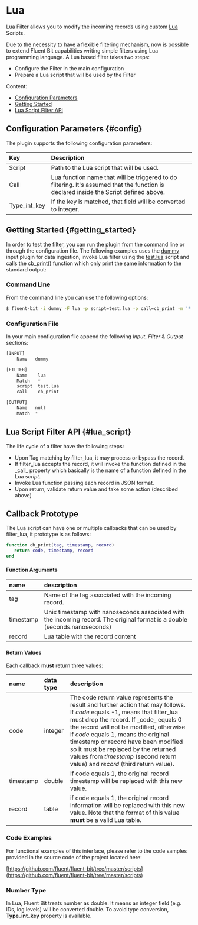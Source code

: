 # Lua

Lua Filter allows you to modify the incoming records using custom [Lua](https://www.lua.org/) Scripts.

Due to the necessity to have a flexible filtering mechanism, now is possible to extend Fluent Bit capabilities writing simple filters using Lua programming language. A Lua based filter takes two steps:

* Configure the Filter in the main configuration
* Prepare a Lua script that will be used by the Filter

Content:

* [Configuration Parameters](lua.md#config)
* [Getting Started](lua.md#getting_started)
* [Lua Script Filter API](lua.md#lua_api)

## Configuration Parameters {#config}

The plugin supports the following configuration parameters:

| Key | Description |
| :--- | :--- |
| Script | Path to the Lua script that will be used. |
| Call | Lua function name that will be triggered to do filtering. It's assumed that the function is declared inside the Script defined above. |
| Type_int_key | If the key is matched, that field will be converted to integer. |

## Getting Started {#getting_started}

In order to test the filter, you can run the plugin from the command line or through the configuration file. The following examples uses the [dummy](../input/dummy.md) input plugin for data ingestion, invoke Lua filter using the [test.lua](https://github.com/fluent/fluent-bit/blob/master/scripts/test.lua) script and calls the [cb\_print\(\)](https://github.com/fluent/fluent-bit/blob/master/scripts/test.lua#L29) function which only print the same information to the standard output:

### Command Line

From the command line you can use the following options:

```bash
$ fluent-bit -i dummy -F lua -p script=test.lua -p call=cb_print -m '*' -o null
```

### Configuration File

In your main configuration file append the following _Input_, _Filter_ & _Output_ sections:

```python
[INPUT]
    Name   dummy

[FILTER]
    Name    lua
    Match   *
    script  test.lua
    call    cb_print

[OUTPUT]
    Name   null
    Match  *
```

## Lua Script Filter API {#lua_script}

The life cycle of a filter have the following steps:

* Upon Tag matching by filter\_lua, it may process or bypass the record.
* If filter_lua accepts the record, it will invoke the function defined in the \_call_ property which basically is the name of a function defined in the Lua _script_.
* Invoke Lua function passing each record in JSON format.
* Upon return, validate return value and take some action \(described above\)

## Callback Prototype

The Lua script can have one or multiple callbacks that can be used by filter\_lua, it prototype is as follows:

```lua
function cb_print(tag, timestamp, record)
   return code, timestamp, record
end
```

#### Function Arguments

| name | description |
| :--- | :--- |
| tag | Name of the tag associated with the incoming record. |
| timestamp | Unix timestamp with nanoseconds associated with the incoming record. The original format is a double \(seconds.nanoseconds\) |
| record | Lua table with the record content |

#### Return Values

Each callback **must** return three values:

| name | data type | description |
| :--- | :--- | :--- |
| code | integer | The code return value represents the result and further action that may follows. If _code_ equals -1, means that filter_lua must drop the record. If \_code_ equals 0 the record will not be modified, otherwise if _code_ equals 1, means the original timestamp or record have been modified so it must be replaced by the returned values from _timestamp_ \(second return value\) and _record_ \(third return value\). |
| timestamp | double | If code equals 1, the original record timestamp will be replaced with this new value. |
| record | table | if code equals 1, the original record information will be replaced with this new value. Note that the format of this value **must** be a valid Lua table. |

### Code Examples

For functional examples of this interface, please refer to the code samples provided in the source code of the project located here:

[https://github.com/fluent/fluent-bit/tree/master/scripts](https://github.com/fluent/fluent-bit/tree/master/scripts)

### Number Type

In Lua, Fluent Bit treats number as double. It means an integer field (e.g. IDs, log levels) will be converted double. To avoid type conversion, **Type_int_key** property is available.